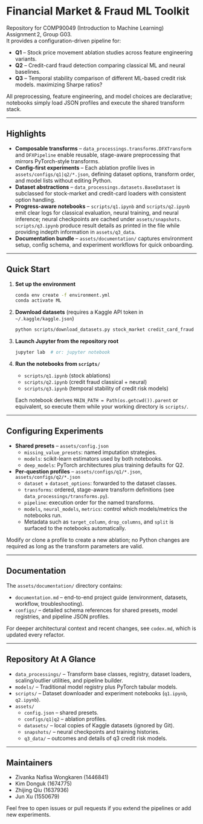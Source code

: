 # Financial Market & Fraud ML Toolkit

Repository for COMP90049 (Introduction to Machine Learning) Assignment 2, Group G03.  
It provides a configuration-driven pipeline for:
- **Q1** &ndash; Stock price movement ablation studies across feature engineering variants.
- **Q2** &ndash; Credit-card fraud detection comparing classical ML and neural baselines.
- **Q3** &ndash; Temporal stability comparison of different ML-based credit risk models.
 maximizing Sharpe ratios?

All preprocessing, feature engineering, and model choices are declarative; notebooks simply load JSON profiles and execute the shared transform stack. 

---

## Highlights
- **Composable transforms** – `data_processings.transforms.DFXTransform` and `DFXPipeline` enable reusable, stage-aware preprocessing that mirrors PyTorch-style transforms.
- **Config-first experiments** – Each ablation profile lives in `assets/configs/q1|q2/*.json`, defining dataset options, transform order, and model lists without editing Python.
- **Dataset abstractions** – `data_processings.datasets.BaseDataset` is subclassed for stock-market and credit-card loaders with consistent option handling.
- **Progress-aware notebooks** – `scripts/q1.ipynb` and `scripts/q2.ipynb` emit clear logs for classical evaluation, neural training, and neural inference; neural checkpoints are cached under `assets/snapshots`. `scripts/q3.ipynb` produce result details as printed in the file while providing indepth information in `assets/q3_data`. 
- **Documentation bundle** – `assets/documentation/` captures environment setup, config schema, and experiment workflows for quick onboarding.

---

## Quick Start
1. **Set up the environment**
   ```bash
   conda env create -f environment.yml
   conda activate ML
   ```
2. **Download datasets** (requires a Kaggle API token in `~/.kaggle/kaggle.json`)
   ```bash
   python scripts/download_datasets.py stock_market credit_card_fraud
   ```
3. **Launch Jupyter from the repository root**
   ```bash
   jupyter lab  # or: jupyter notebook
   ```
4. **Run the notebooks from `scripts/`**
   - `scripts/q1.ipynb` (stock ablations)  
   - `scripts/q2.ipynb` (credit fraud classical + neural)
   - `scripts/q3.ipynb` (temporal stability of credit risk models)

   Each notebook derives `MAIN_PATH = Path(os.getcwd()).parent` or equivalent, so execute them while your working directory is `scripts/`.

---

## Configuring Experiments
- **Shared presets** – `assets/config.json`
  - `missing_value_presets`: named imputation strategies.
  - `models`: scikit-learn estimators used by both notebooks.
  - `deep_models`: PyTorch architectures plus training defaults for Q2.
- **Per-question profiles** – `assets/configs/q1/*.json`, `assets/configs/q2/*.json`
  - `dataset` + `dataset_options`: forwarded to the dataset classes.
  - `transforms`: ordered, stage-aware transform definitions (see `data_processings/transforms.py`).
  - `pipeline`: execution order for the named transforms.
  - `models`, `neural_models`, `metrics`: control which models/metrics the notebooks run.
  - Metadata such as `target_column`, `drop_columns`, and `split` is surfaced to the notebooks automatically.

Modify or clone a profile to create a new ablation; no Python changes are required as long as the transform parameters are valid.

---

## Documentation
The `assets/documentation/` directory contains:
- `documentation.md` – end-to-end project guide (environment, datasets, workflow, troubleshooting).
- `configs/` – detailed schema references for shared presets, model registries, and pipeline JSON profiles.

For deeper architectural context and recent changes, see `codex.md`, which is updated every refactor.

---

## Repository At A Glance
- `data_processings/` – Transform base classes, registry, dataset loaders, scaling/outlier utilities, and pipeline builder.
- `models/` – Traditional model registry plus PyTorch tabular models.
- `scripts/` – Dataset downloader and experiment notebooks (`q1.ipynb`, `q2.ipynb`).
- `assets/`
  - `config.json` – shared presets.
  - `configs/q1|q2` – ablation profiles.
  - `datasets/` – local copies of Kaggle datasets (ignored by Git).
  - `snapshots/` – neural checkpoints and training histories.
  - `q3_data/` – outcomes and details of q3 credit risk models. 

---

## Maintainers
- Zivanka Nafisa Wongkaren (1446841)  
- Kim Donguk (1674775)  
- Zhijing Qiu (1637936)  
- Jun Xu (1550679)

Feel free to open issues or pull requests if you extend the pipelines or add new experiments.
